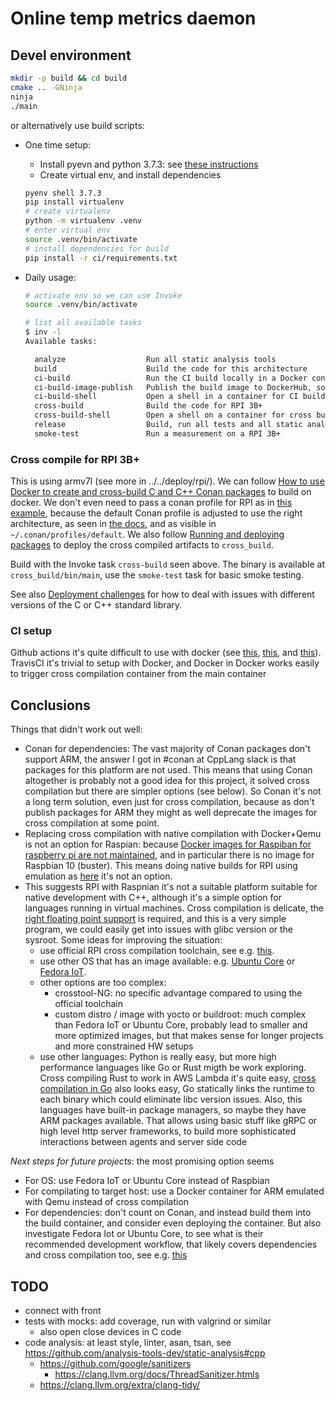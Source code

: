 # Online temp metrics daemon

## Devel environment

```bash
mkdir -p build && cd build
cmake .. -GNinja
ninja
./main
```

or alternatively use build scripts:

- One time setup:

  - Install pyevn and python 3.7.3: see [these instructions](../temp-metrics-d-py/README.md)
  - Create virtual env, and install dependencies

  ```bash
  pyenv shell 3.7.3
  pip install virtualenv
  # create virtualenv
  python -m virtualenv .venv
  # enter virtual env
  source .venv/bin/activate
  # install dependencies for build
  pip install -r ci/requirements.txt
  ```

- Daily usage:

  ```bash
  # activate env so we can use Invoke
  source .venv/bin/activate

  # list all available tasks
  $ inv -l
  Available tasks:

    analyze                  Run all static analysis tools
    build                    Build the code for this architecture
    ci-build                 Run the CI build locally in a Docker container
    ci-build-image-publish   Publish the build image to DockerHub, so it is available
    ci-build-shell           Open a shell in a container for CI builds
    cross-build              Build the code for RPI 3B+
    cross-build-shell        Open a shell on a container for cross build
    release                  Build, run all tests and all static analysis tools
    smoke-test               Run a measurement on a RPI 3B+
  ```

### Cross compile for RPI 3B+ 

This is using armv7l (see more in ../../deploy/rpi/). We can follow [How to use Docker to create and cross-build C and C++ Conan packages](https://docs.conan.io/en/latest/howtos/run_conan_in_docker.html#docker-conan) to build on docker. We don't even need to pass a conan profile for RPI as in [this example](https://github.com/conan-io/training/tree/master/cross_build), because the default Conan profile is adjusted to use the right architecture, as seen in [the docs](https://docs.conan.io/en/latest/howtos/run_conan_in_docker.html#using-the-images-to-cross-build-packages), and as visible in `~/.conan/profiles/default`. We also follow [Running and deploying packages](https://docs.conan.io/en/latest/devtools/running_packages.html) to deploy the cross compiled artifacts to `cross_build`.

Build with the Invoke task `cross-build` seen above. The binary is available at `cross_build/bin/main`, use the `smoke-test` task for basic smoke testing.

See also [Deployment challenges](https://docs.conan.io/en/latest/devtools/running_packages.html#deployment-challenges) for how to deal with issues with different versions of the C or C++ standard library.

### CI setup

Github actions it's quite difficult to use with docker (see [this](https://github.community/t/docker-action-cant-create-folder-in-runners-home-directory/17816/5), [this](https://stackoverflow.com/questions/57830375/github-actions-workflow-error-permission-denied), and [this](https://github.com/dockcross/dockcross/issues/231)). TravisCI it's trivial to setup with Docker, and Docker in Docker works easily to trigger cross compilation container from the main container

## Conclusions

Things that didn't work out well:

- Conan for dependencies: The vast majority of Conan packages don't support ARM, the answer I got in #conan at CppLang slack is that packages for this platform are not used. This means that using Conan altogether is probably not a good idea for this project, it solved cross compilation but there are simpler options (see below). So Conan it's not a long term solution, even just for cross compilation, because as don't publish packages for ARM they might as well deprecate the images for cross compilation at some point.
- Replacing cross compilation with native compilation with Docker+Qemu is not an option for Raspian: because [Docker images for Raspiban for raspberry pi are not maintained](https://www.raspberrypi.org/forums/viewtopic.php?t=280255), and in particular there is no image for Raspbian 10 (buster). This means doing native builds for RPI using emulation as [here](https://community.arm.com/developer/tools-software/tools/b/tools-software-ides-blog/posts/getting-started-with-docker-for-arm-on-linux) it's not an option. 
- This suggests RPI with Raspnian it's not a suitable platform suitable for native development with C++, although it's a simple option for languages running in virtual machines. Cross compilation is delicate, the [right floating point support](https://github.com/juanrh/TemperatureMetrics/commit/8dfb87596c74ba8511f873d5ccb08d810ec7c397) is required, and this is a very simple program, we could easily get into issues with glibc version or the sysroot. Some ideas for improving the situation:
  - use official RPI cross compilation toolchain, see e.g. [this](https://medium.com/@au42/the-useful-raspberrypi-cross-compile-guide-ea56054de187).
  - use other OS that has an image available: e.g. [Ubuntu Core](https://ubuntu.com/core/docs) or [Fedora IoT](https://getfedora.org/iot/).
  - other options are too complex:
    - crosstool-NG: no specific advantage compared to using the official toolchain
    - custom distro / image with yocto or buildroot: much complex than Fedora IoT or Ubuntu Core, probably lead to smaller and more optimized images, but that makes sense for longer projects and more constrained HW setups
  - use other languages: Python is really easy, but more high performance languages like Go or Rust migth be work exploring. Cross compiling Rust to work in AWS Lambda it's quite easy, [cross compilation in Go](https://golangcookbook.com/chapters/running/cross-compiling/) also looks easy, Go statically links the runtime to each binary which could eliminate libc version issues. Also, this languages have built-in package managers, so maybe they have ARM packages available. That allows using basic stuff like gRPC or high level http server frameworks, to build more sophisticated interactions between agents and server side code


_Next steps for future projects_: the most promising option seems

- For OS: use Fedora IoT or Ubuntu Core instead of Raspbian
- For compilating to target host: use a Docker container for ARM emulated with Qemu instead of cross compilation
- For dependencies: don't count on Conan, and instead build them into the build container, and consider even deploying the container. But also investigate Fedora Iot or Ubuntu Core, to see what is their recommended development workflow, that likely covers dependencies and cross compilation too, see e.g. [this](https://docs.fedoraproject.org/en-US/iot/build-docker/) 

## TODO

- connect with front
- tests with mocks: add coverage, run with valgrind or similar
  - also open close devices in C code
- code analysis: at least style, linter, asan, tsan, see https://github.com/analysis-tools-dev/static-analysis#cpp
  - https://github.com/google/sanitizers
    - https://clang.llvm.org/docs/ThreadSanitizer.htmls
  - https://clang.llvm.org/extra/clang-tidy/